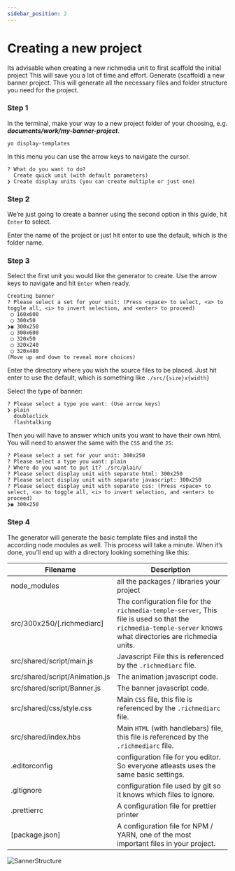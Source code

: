 ```yaml
---
sidebar_position: 2
---
```


# Creating a new project

Its advisable when creating a new richmedia unit to first scaffold the initial project This will save you a lot of
time and effort. Generate (scaffold) a new banner project. This will generate all the necessary files and folder structure you need for
the project.

### Step 1

In the terminal, make your way to a new project folder of your choosing, e.g. _**documents/work/my-banner-project**_.

```terminal
yo display-templates
```

In this menu you can use the arrow keys to navigate the cursor.

```
? What do you want to do? 
  Create quick unit (with default parameters) 
❯ Create display units (you can create multiple or just one) 
```

### Step 2

We’re just going to create a banner using the second option in this guide, hit `Enter` to select.

Enter the name of the project or just hit enter to use the default, which is the folder name.

### Step 3

Select the first unit you would like the generator to create. Use the arrow keys to navigate and hit `Enter`
when ready.

```
Creating banner
? Please select a set for your unit: (Press <space> to select, <a> to toggle all, <i> to invert selection, and <enter> to proceed)
 ◯ 160x600
 ◯ 300x50
❯◉ 300x250
 ◯ 300x600
 ◯ 320x50
 ◯ 320x240
 ◯ 320x480
(Move up and down to reveal more choices)
```

Enter the directory where you wish the source files to be placed. Just hit enter to use the default, which is something 
like `./src/{size}x{width}`

Select the type of banner:

```
? Please select a type you want: (Use arrow keys)
❯ plain 
  doubleclick 
  flashtalking 
```

Then you will have to answer which units you want to have their own html. You will need to answer the same with the `CSS` and the `JS`:

```
? Please select a set for your unit: 300x250
? Please select a type you want: plain
? Where do you want to put it? ./src/plain/
? Please select display unit with separate html: 300x250
? Please select display unit with separate javascript: 300x250
? Please select display unit with separate css: (Press <space> to select, <a> to toggle all, <i> to invert selection, and <enter> to proceed)
❯◉ 300x250
```

### Step 4

The generator will generate the basic template files and install the according node modules as well. This process will take a minute. When it’s done, you’ll end up with a directory looking something like this:

| Filename                     | Description                                                                                                                                                |
|------------------------------|------------------------------------------------------------------------------------------------------------------------------------------------------------|
| node_modules                 | all the packages / libraries your project |
| src/300x250/[.richmediarc]   | The configuration file for the `richmedia-temple-server`, This file is used so that the `richmedia-temple-server` knows what directories are richmedia units. |
| src/shared/script/main.js   | Javascript File this is referenced by the `.richmediarc` file.|
| src/shared/script/Animation.js | The animation javascript code. |
| src/shared/script/Banner.js | The banner javascript code. |
| src/shared/css/style.css       | Main `CSS` file, this file is referenced by the `.richmediarc` file.
| src/shared/index.hbs       | Main `HTML` (with handlebars) file, this file is referenced by the `.richmediarc` file.
| .editorconfig                | configuration file for you editor. So everyone atleasts uses the same basic settings. |
| .gitignore                   | configuration file used by git so it knows which files to ignore. |
| .prettierrc                  | A configuration file for prettier printer
| [package.json]                 | A configuration file for NPM / YARN, one of the most important files in your project. |

![SannerStructure](/img/banner_structure.jpeg)
